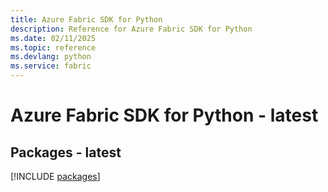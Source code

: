```yaml
---
title: Azure Fabric SDK for Python
description: Reference for Azure Fabric SDK for Python
ms.date: 02/11/2025
ms.topic: reference
ms.devlang: python
ms.service: fabric
---
```

# Azure Fabric SDK for Python - latest
## Packages - latest
[!INCLUDE [packages](fabric-index.md)]